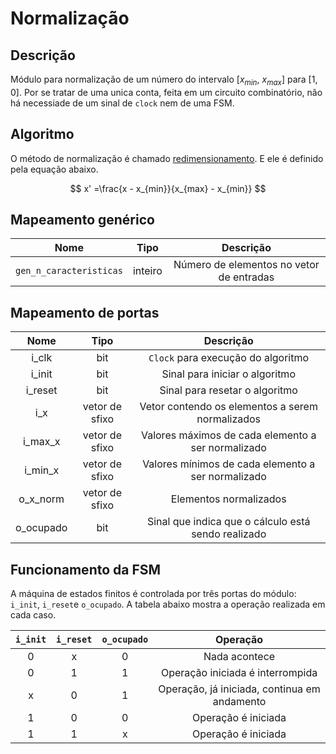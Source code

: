 # Normalização

## Descrição

Módulo para normalização de um número do intervalo [$x_{min}$, $x_{max}$] para [1, 0]. Por se tratar de uma unica conta, feita em um circuito combinatório, não há necessiade de um sinal de `clock` nem de uma FSM.

## Algoritmo

O método de normalização é chamado [redimensionamento](https://en.wikipedia.org/wiki/Feature_scaling#Rescaling_(min-max_normalization)). E ele é definido pela equação abaixo.

$$
x' =\frac{x - x_{min}}{x_{max} - x_{min}}
$$

## Mapeamento genérico

|        **Nome**         | **Tipo** |              **Descrição**               |
|:-----------------------:|:--------:|:----------------------------------------:|
| `gen_n_caracteristicas` |  inteiro | Número de elementos no vetor de entradas |

## Mapeamento de portas

|   **Nome**  |      **Tipo**      |              **Descrição**              |
|:-----------:|:------------------:|:---------------------------------------:|
| i_clk | bit | `Clock` para execução do algoritmo |
| i_init | bit |  Sinal para iniciar o algoritmo |
| i_reset | bit |  Sinal para resetar o algoritmo |
| i_x | vetor de sfixo | Vetor contendo os elementos a serem normalizados |
| i_max_x | vetor de sfixo | Valores máximos de cada elemento a ser normalizado |
| i_min_x | vetor de sfixo | Valores mínimos de cada elemento a ser normalizado
| o_x_norm | vetor de sfixo | Elementos normalizados |
| o_ocupado | bit | Sinal que indica que o cálculo está sendo realizado |

## Funcionamento da FSM
A máquina de estados finitos é controlada por três portas do módulo: `i_init`, `i_reset`e `o_ocupado`. A
tabela abaixo mostra a operação realizada em cada caso.

|   `i_init`   |   `i_reset`   |   `o_ocupado`   |                 **Operação**                 |
|:------------:|:-------------:|:---------------:|:--------------------------------------------:|
|       0      |       x       |        0        |                 Nada acontece                |
|       0      |       1       |        1        |       Operação iniciada é interrompida       |
|       x      |       0       |        1        | Operação, já iniciada, continua em andamento |
|       1      |       0       |        0        |              Operação é iniciada             |
|       1      |       1       |        x        |              Operação é iniciada             |

